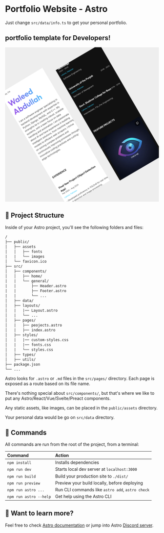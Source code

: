 # Portfolio Website - Astro

Just change `src/data/info.ts` to get your personal portfolio.

## portfolio template for Developers!

![Feature Image](./public/assets/images/thumbnail.png)

## 🚀 Project Structure

Inside of your Astro project, you'll see the following folders and files:

```
/
├── public/
│   ├── assets
│   │   ├── fonts
|   |   └── images
│   └── favicon.ico
├── src/
│   ├── components/
│   │   ├── home/
|   |   └── general/
|   |       ├── Header.astro
|   |       ├── Footer.astro
|   |       └── ...
│   ├── data/
│   ├── layouts/
│   |   |── Layout.astro
│   |   └── ...
│   ├── pages/
│   |   ├── peojects.astro
│   |   ├── index.astro
│   ├── styles/
│   |   |── custom-styles.css
│   |   |── fonts.css
│   |   └── styles.css
│   ├── types/
│   ├── utils/
├── package.json
└── ...
```

Astro looks for `.astro` or `.md` files in the `src/pages/` directory. Each page is exposed as a route based on its file name.

There's nothing special about `src/components/`, but that's where we like to put any Astro/React/Vue/Svelte/Preact components.

Any static assets, like images, can be placed in the `public/assets` directory.

Your personal data would be go on `src/data` directory.

## 🧞 Commands

All commands are run from the root of the project, from a terminal:

| Command                | Action                                           |
| :--------------------- | :----------------------------------------------- |
| `npm install`          | Installs dependencies                            |
| `npm run dev`          | Starts local dev server at `localhost:3000`      |
| `npm run build`        | Build your production site to `./dist/`          |
| `npm run preview`      | Preview your build locally, before deploying     |
| `npm run astro ...`    | Run CLI commands like `astro add`, `astro check` |
| `npm run astro --help` | Get help using the Astro CLI                     |

## 👀 Want to learn more?

Feel free to check [Astro documentation](https://docs.astro.build) or jump into Astro [Discord server](https://astro.build/chat).
